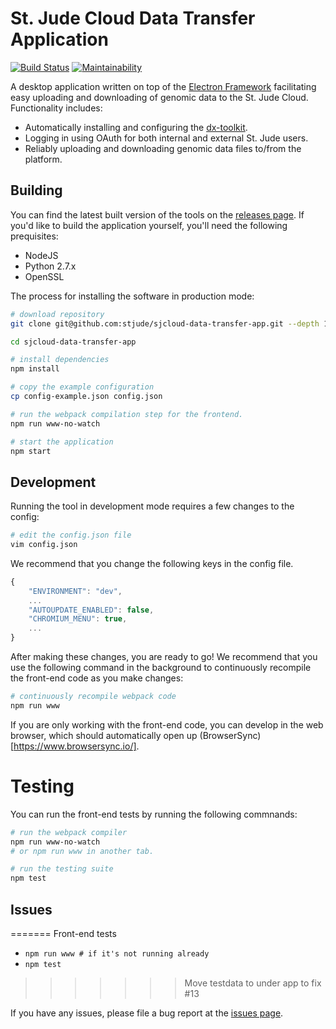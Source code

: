 

St. Jude Cloud Data Transfer Application
========================================

[![Build Status](https://travis-ci.org/stjude/sjcloud-data-transfer-app.svg?branch=master)](https://travis-ci.org/stjude/sjcloud-data-transfer-app) [![Maintainability](https://api.codeclimate.com/v1/badges/ce7eed7d778bf50ac81a/maintainability)](https://codeclimate.com/github/stjude/sjcloud-data-transfer-app/maintainability) 

A desktop application written on top of the [Electron Framework](https://electron.atom.io/) facilitating easy uploading and downloading of genomic data to the  St. Jude Cloud. Functionality includes:

* Automatically installing and configuring the [dx-toolkit](https://github.com/dnanexus/dx-toolkit).
* Logging in using OAuth for both internal and external St. Jude users.
* Reliably uploading and downloading genomic data files to/from the platform.


Building
-------

You can find the latest built version of the tools on the [releases page](https://github.com/stjude/sjcloud-data-transfer-app/releases). If you'd like to build the application yourself, you'll need the following prequisites:

* NodeJS
* Python 2.7.x
* OpenSSL

The process for installing the software in production mode:

```bash
# download repository
git clone git@github.com:stjude/sjcloud-data-transfer-app.git --depth 1

cd sjcloud-data-transfer-app

# install dependencies
npm install

# copy the example configuration
cp config-example.json config.json 

# run the webpack compilation step for the frontend.
npm run www-no-watch

# start the application
npm start
```

Development
-----------

Running the tool in development mode requires a few changes to the config:

```bash
# edit the config.json file
vim config.json
```

We recommend that you change the following keys in the config
 file.

```javascript
{
    "ENVIRONMENT": "dev",
    ...
    "AUTOUPDATE_ENABLED": false,
    "CHROMIUM_MENU": true,
    ...
}
```

After making these changes, you are ready to go! We recommend that you use the following command in the background to continuously recompile the front-end code as you make changes:

```bash
# continuously recompile webpack code
npm run www
```

If you are only working with the front-end code, you can develop in the web browser, which should automatically open up (BrowserSync)[https://www.browsersync.io/]. 


Testing
=======

You can run the front-end tests by running the following commnands:


```bash
# run the webpack compiler
npm run www-no-watch 
# or npm run www in another tab.

# run the testing suite
npm test
```

Issues
------
=======
Front-end tests
- `npm run www # if it's not running already`
- `npm test`
>>>>>>> Move testdata to under app to fix #13

If you have any issues, please file a bug report at the [issues page](https://github.com/stjude/sjcloud-data-transfer-app/issues).
